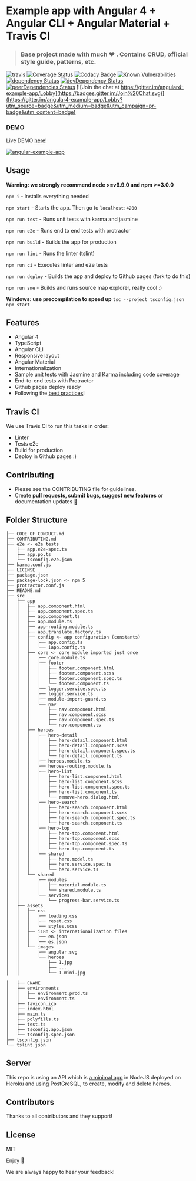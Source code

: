 # Example app with Angular 4 + Angular CLI + Angular Material + Travis CI

> ### Base project made with much  :heart: . Contains CRUD, official style guide, patterns, etc.

![travis](https://travis-ci.org/Ismaestro/angular4-example-app.svg?branch=master)
[![Coverage Status](https://coveralls.io/repos/github/Ismaestro/angular4-example-app/badge.svg?branch=master)](https://coveralls.io/github/Ismaestro/angular4-example-app?branch=master)
[![Codacy Badge](https://api.codacy.com/project/badge/Grade/9d190a60fc864060ac054ba17a4e92e4)](https://www.codacy.com/app/Ismaestro/angular4-example-app?utm_source=github.com&utm_medium=referral&utm_content=Ismaestro/angular4-example-app&utm_campaign=badger)
[![Known Vulnerabilities](https://snyk.io/test/github/ismaestro/angular4-example-app/badge.svg)](https://snyk.io/test/github/ismaestro/angular4-example-app)
[![dependency Status](https://david-dm.org/ismaestro/angular4-example-app.svg)](https://david-dm.org/ismaestro/angular4-example-app#info=dependencies)
[![devDependency Status](https://david-dm.org/ismaestro/angular4-example-app/dev-status.svg)](https://david-dm.org/ismaestro/angular4-example-app#info=devDependencies)
[![peerDependencies Status](https://david-dm.org/ismaestro/angular4-example-app/peer-status.svg)](https://david-dm.org/ismaestro/angular4-example-app?type=peer)
[![Join the chat at https://gitter.im/angular4-example-app/Lobby](https://badges.gitter.im/Join%20Chat.svg)](https://gitter.im/angular4-example-app/Lobby?utm_source=badge&utm_medium=badge&utm_campaign=pr-badge&utm_content=badge)

### DEMO

Live DEMO [here](http://angularexampleapp.com/)!

[![angular-example-app](http://i67.tinypic.com/4llshz.jpg)](http://angularexampleapp.com/)

## Usage

**Warning: we strongly recommend node >=v6.9.0 and npm >=3.0.0**

`npm i` - Installs everything needed

`npm start` - Starts the app. Then go to `localhost:4200`

`npm run test` - Runs unit tests with karma and jasmine

`npm run e2e` - Runs end to end tests with protractor

`npm run build` - Builds the app for production

`npm run lint` - Runs the linter (tslint)

`npm run ci` - Executes linter and e2e tests

`npm run deploy` - Builds the app and deploy to Github pages (fork to do this)

`npm run sme` - Builds and runs source map explorer, really cool :)

**Windows: use precompilation to speed up**
`tsc --project tsconfig.json`
`npm start`

## Features
* Angular 4
* TypeScript
* Angular CLI
* Responsive layout
* Angular Material
* Internationalization
* Sample unit tests with Jasmine and Karma including code coverage
* End-to-end tests with Protractor
* Github pages deploy ready
* Following the [best practices](https://angular.io/guide/styleguide)!

## Travis CI
We use Travis CI to run this tasks in order:
* Linter
* Tests e2e
* Build for production
* Deploy in Github pages
:)

## Contributing
- Please see the CONTRIBUTING file for guidelines.
- Create **pull requests, submit bugs, suggest new features** or documentation updates :wrench:

## Folder Structure

```
├── CODE_OF_CONDUCT.md
├── CONTRIBUTING.md
├── e2e <- e2e tests
│   ├── app.e2e-spec.ts
│   ├── app.po.ts
│   └── tsconfig.e2e.json
├── karma.conf.js
├── LICENSE
├── package.json
├── package-lock.json <- npm 5
├── protractor.conf.js
├── README.md
├── src
│   ├── app
│   │   ├── app.component.html
│   │   ├── app.component.spec.ts
│   │   ├── app.component.ts
│   │   ├── app.module.ts
│   │   ├── app-routing.module.ts
│   │   ├── app.translate.factory.ts
│   │   ├── config <- app configuration (constants)
│   │   │   ├── app.config.ts
│   │   │   └── iapp.config.ts
│   │   ├── core <- core module imported just once
│   │   │   ├── core.module.ts
│   │   │   ├── footer
│   │   │   │   ├── footer.component.html
│   │   │   │   ├── footer.component.scss
│   │   │   │   ├── footer.component.spec.ts
│   │   │   │   └── footer.component.ts
│   │   │   ├── logger.service.spec.ts
│   │   │   ├── logger.service.ts
│   │   │   ├── module-import-guard.ts
│   │   │   └── nav
│   │   │       ├── nav.component.html
│   │   │       ├── nav.component.scss
│   │   │       ├── nav.component.spec.ts
│   │   │       └── nav.component.ts
│   │   ├── heroes
│   │   │   ├── hero-detail
│   │   │   │   ├── hero-detail.component.html
│   │   │   │   ├── hero-detail.component.scss
│   │   │   │   ├── hero-detail.component.spec.ts
│   │   │   │   └── hero-detail.component.ts
│   │   │   ├── heroes.module.ts
│   │   │   ├── heroes-routing.module.ts
│   │   │   ├── hero-list
│   │   │   │   ├── hero-list.component.html
│   │   │   │   ├── hero-list.component.scss
│   │   │   │   ├── hero-list.component.spec.ts
│   │   │   │   ├── hero-list.component.ts
│   │   │   │   └── remove-hero.dialog.html
│   │   │   ├── hero-search
│   │   │   │   ├── hero-search.component.html
│   │   │   │   ├── hero-search.component.scss
│   │   │   │   ├── hero-search.component.spec.ts
│   │   │   │   └── hero-search.component.ts
│   │   │   ├── hero-top
│   │   │   │   ├── hero-top.component.html
│   │   │   │   ├── hero-top.component.scss
│   │   │   │   ├── hero-top.component.spec.ts
│   │   │   │   └── hero-top.component.ts
│   │   │   └── shared
│   │   │       ├── hero.model.ts
│   │   │       ├── hero.service.spec.ts
│   │   │       └── hero.service.ts
│   │   └── shared
│   │       ├── modules
│   │       │   ├── material.module.ts
│   │       │   └── shared.module.ts
│   │       └── services
│   │           └── progress-bar.service.ts
│   ├── assets
│   │   ├── css
│   │   │   ├── loading.css
│   │   │   ├── reset.css
│   │   │   └── styles.scss
│   │   ├── i18n <- internationalization files
│   │   │   ├── en.json
│   │   │   └── es.json
│   │   └── images
│   │       ├── angular.svg
│   │       └── heroes
│   │           ├── 1.jpg
│   │           ├── ...
│   │           └── 1-mini.jpg

│   ├── CNAME
│   ├── environments
│   │   ├── environment.prod.ts
│   │   └── environment.ts
│   ├── favicon.ico
│   ├── index.html
│   ├── main.ts
│   ├── polyfills.ts
│   ├── test.ts
│   ├── tsconfig.app.json
│   └── tsconfig.spec.json
├── tsconfig.json
└── tslint.json
```

## Server

This repo is using an API which is [a minimal app](https://github.com/Ismaestro/nodejs-example-app) in NodeJS deployed on Heroku and using PostGreSQL, to create, modify and delete heroes.

## Contributors

Thanks to all contributors and they support!

## License

MIT

Enjoy :metal:

We are always happy to hear your feedback!
